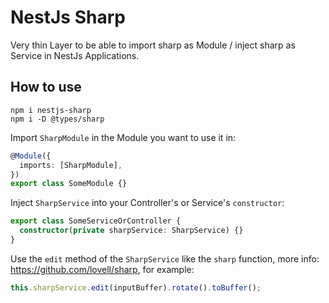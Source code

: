 # NestJs Sharp

Very thin Layer to be able to import sharp as Module / inject sharp as Service in NestJs Applications.

## How to use

```
npm i nestjs-sharp
npm i -D @types/sharp
```

Import `SharpModule` in the Module you want to use it in:

```ts
@Module({
  imports: [SharpModule],
})
export class SomeModule {}
```

Inject `SharpService` into your Controller's or Service's `constructor`:

```ts
export class SomeServiceOrController {
  constructor(private sharpService: SharpService) {}
}
```

Use the `edit` method of the `SharpService` like the `sharp` function, more info: https://github.com/lovell/sharp, for example:

```ts
this.sharpService.edit(inputBuffer).rotate().toBuffer();
```

